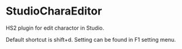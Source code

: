 # StudioCharaEditor
HS2 plugin for edit charactor in Studio.

Default shortcut is shift+d. Setting can be found in F1 setting menu.
